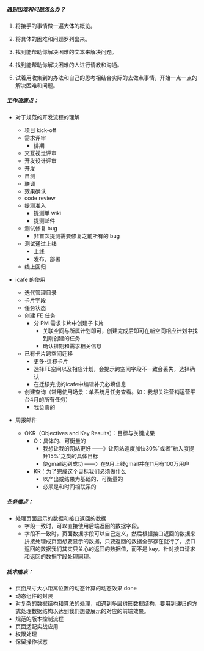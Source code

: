 ##### 遇到困难和问题怎么办？

1. 将接手的事情做一遍大体的概览。

2. 将具体的困难和问题罗列出来。

3. 找到能帮助你解决困难的文本来解决问题。

4. 找到能帮助你解决困难的人进行请教和沟通。

5. 试着用收集到的办法和自己的思考相结合实际的去做点事情，开始一点一点的解决困难和问题。

   

##### 工作流痛点：

* 对于规范的开发流程的理解

  * 项目 kick-off 
  * 需求评审 
    * 排期
  * 交互视觉评审 
  * 开发设计评审 
  * 开发 
  * 自测 
  * 联调
  * 效果确认 
  * code review
  * 提测准入 
    * 提测单 wiki
    * 提测邮件
  * 测试修复 bug 
    * 非首次提测需要修复之前所有的 bug
  * 测试通过上线 
    * 上线
    * 发布，部署
  * 线上回归

* icafe 的使用

  * 迭代管理目录
  * 卡片字段
  * 任务状态
  * 创建 FE 任务
    * 分 PM 需求卡片中创建子卡片
      * 关联空间与所属计划即可，创建完成后即可在新空间相应计划中找到刚创建的任务
      * 确认排期和需求相关信息
  * 已有卡片跨空间迁移
    * 更多-迁移卡片
    * 选择FE空间以及相应计划，会提示跨空间字段不一致会丢失，选择确认
    * 在迁移完成的icafe中编辑补充必填信息
  * 创建查询（常用使用场景：单系统月任务查看。如：我想关注营销运营平台4月的所有任务）
    * 我负责的

* 周报邮件

  * OKR（Objectives and Key Results）：目标与关键成果
    * O：具体的、可衡量的
      * 我想让我的网站更好 ——》让网站速度加快30%”或者“融入度提升15%”之类的具体目标
      * 使gmail达到成功 ——〉在9月上线gmail并在11月有100万用户
    * KR：为了完成这个目标我们必须做什么
      * 以产出或结果为基础的、可衡量的
      * 必须是和时间相联系的

  

##### 业务痛点：

* 处理页面显示的数据和接口返回的数据
  * 字段一致时，可以直接使用后端返回的数据字段。
  * 字段不一致时，页面数据字段可以自己定义，然后根据接口返回的数据来拼接处理成页面想要显示的数据，只要返回的数据全部存在就行了。接口返回的数据我们其实只关心的返回的数据值，而不是 key。针对接口请求和返回的数据字段处理同理。

##### 技术痛点：

* 页面尺寸大小距离位置的动态计算的动态效果 done
* 动态组件的封装
* 对复杂的数据结构和算法的处理，如遇到多层树形数据结构，要用到递归的方式处理数据结构以达到我们想要展示的对应的前端效果。
* 规范的版本控制流程
* 页面适配实战应用
* 权限处理
* 保留操作状态


